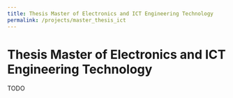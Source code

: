 ```yaml
---
title: Thesis Master of Electronics and ICT Engineering Technology
permalink: /projects/master_thesis_ict
---
```


# Thesis Master of Electronics and ICT Engineering Technology

TODO


